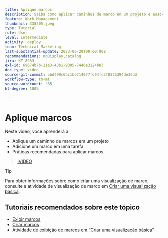 ```yaml
---
title: Aplique marcos
description: Saiba como aplicar caminhos de marco em um projeto e associar tarefas importantes a etapas de marco no projeto.
feature: Work Management
thumbnail: 335205.jpeg
type: Tutorial
role: User
level: Intermediate
activity: deploy
team: Technical Marketing
last-substantial-update: 2023-06-20T00:00:00Z
recommendations: noDisplay,catalog
jira: KT-8933
exl-id: 69674b7b-21e3-48b1-9385-7446e3124b83
doc-type: video
source-git-commit: bbdf99c6bc1be714077fd94fc3f8325394de36b3
workflow-type: tm+mt
source-wordcount: '85'
ht-degree: 100%

---
```


# Aplique marcos

Neste vídeo, você aprenderá a:

* Aplique um caminho de marcos em um projeto
* Adicione um marco em uma tarefa
* Práticas recomendadas para aplicar marcos

>[!VIDEO](https://video.tv.adobe.com/v/335205/?quality=12&learn=on&enablevpops=1)

>[!TIP]
>
>Para obter informações sobre como criar uma visualização de marco, consulte a atividade de visualização de marco em [Criar uma visualização básica](/help/reporting/basic-reporting/create-a-basic-view.md).

## Tutoriais recomendados sobre este tópico

* [Exibir marcos](/help/manage-work/approval-processes-and-milestone-paths/view-milestones.md)
* [Criar marcos](/help/administration-and-setup/approval-processes-and-milestone-paths/creating-milestones.md)
* [Atividade de exibição de marcos em “Criar uma visualização básica”](/help/reporting/basic-reporting/create-a-basic-view.md)
